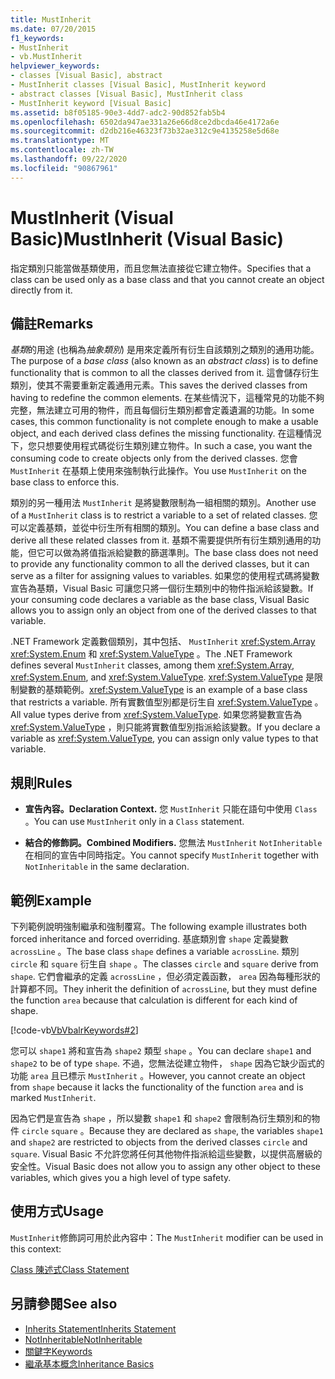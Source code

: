 ```yaml
---
title: MustInherit
ms.date: 07/20/2015
f1_keywords:
- MustInherit
- vb.MustInherit
helpviewer_keywords:
- classes [Visual Basic], abstract
- MustInherit classes [Visual Basic], MustInherit keyword
- abstract classes [Visual Basic], MustInherit class
- MustInherit keyword [Visual Basic]
ms.assetid: b8f05185-90e3-4dd7-adc2-90d852fab5b4
ms.openlocfilehash: 6502da947ae331a26e66d8ce2dbcda46e4172a6e
ms.sourcegitcommit: d2db216e46323f73b32ae312c9e4135258e5d68e
ms.translationtype: MT
ms.contentlocale: zh-TW
ms.lasthandoff: 09/22/2020
ms.locfileid: "90867961"
---
```

# <a name="mustinherit-visual-basic"></a><span data-ttu-id="323cf-102">MustInherit (Visual Basic)</span><span class="sxs-lookup"><span data-stu-id="323cf-102">MustInherit (Visual Basic)</span></span>

<span data-ttu-id="323cf-103">指定類別只能當做基類使用，而且您無法直接從它建立物件。</span><span class="sxs-lookup"><span data-stu-id="323cf-103">Specifies that a class can be used only as a base class and that you cannot create an object directly from it.</span></span>  
  
## <a name="remarks"></a><span data-ttu-id="323cf-104">備註</span><span class="sxs-lookup"><span data-stu-id="323cf-104">Remarks</span></span>  

 <span data-ttu-id="323cf-105">*基類*的用途 (也稱為*抽象類別*) 是用來定義所有衍生自該類別之類別的通用功能。</span><span class="sxs-lookup"><span data-stu-id="323cf-105">The purpose of a *base class* (also known as an *abstract class*) is to define functionality that is common to all the classes derived from it.</span></span> <span data-ttu-id="323cf-106">這會儲存衍生類別，使其不需要重新定義通用元素。</span><span class="sxs-lookup"><span data-stu-id="323cf-106">This saves the derived classes from having to redefine the common elements.</span></span> <span data-ttu-id="323cf-107">在某些情況下，這種常見的功能不夠完整，無法建立可用的物件，而且每個衍生類別都會定義遺漏的功能。</span><span class="sxs-lookup"><span data-stu-id="323cf-107">In some cases, this common functionality is not complete enough to make a usable object, and each derived class defines the missing functionality.</span></span> <span data-ttu-id="323cf-108">在這種情況下，您只想要使用程式碼從衍生類別建立物件。</span><span class="sxs-lookup"><span data-stu-id="323cf-108">In such a case, you want the consuming code to create objects only from the derived classes.</span></span> <span data-ttu-id="323cf-109">您會 `MustInherit` 在基類上使用來強制執行此操作。</span><span class="sxs-lookup"><span data-stu-id="323cf-109">You use `MustInherit` on the base class to enforce this.</span></span>  
  
 <span data-ttu-id="323cf-110">類別的另一種用法 `MustInherit` 是將變數限制為一組相關的類別。</span><span class="sxs-lookup"><span data-stu-id="323cf-110">Another use of a `MustInherit` class is to restrict a variable to a set of related classes.</span></span> <span data-ttu-id="323cf-111">您可以定義基類，並從中衍生所有相關的類別。</span><span class="sxs-lookup"><span data-stu-id="323cf-111">You can define a base class and derive all these related classes from it.</span></span> <span data-ttu-id="323cf-112">基類不需要提供所有衍生類別通用的功能，但它可以做為將值指派給變數的篩選準則。</span><span class="sxs-lookup"><span data-stu-id="323cf-112">The base class does not need to provide any functionality common to all the derived classes, but it can serve as a filter for assigning values to variables.</span></span> <span data-ttu-id="323cf-113">如果您的使用程式碼將變數宣告為基類，Visual Basic 可讓您只將一個衍生類別中的物件指派給該變數。</span><span class="sxs-lookup"><span data-stu-id="323cf-113">If your consuming code declares a variable as the base class, Visual Basic allows you to assign only an object from one of the derived classes to that variable.</span></span>  
  
 <span data-ttu-id="323cf-114">.NET Framework 定義數個類別，其中包括、 `MustInherit` <xref:System.Array> <xref:System.Enum> 和 <xref:System.ValueType> 。</span><span class="sxs-lookup"><span data-stu-id="323cf-114">The .NET Framework defines several `MustInherit` classes, among them <xref:System.Array>, <xref:System.Enum>, and <xref:System.ValueType>.</span></span> <span data-ttu-id="323cf-115"><xref:System.ValueType> 是限制變數的基類範例。</span><span class="sxs-lookup"><span data-stu-id="323cf-115"><xref:System.ValueType> is an example of a base class that restricts a variable.</span></span> <span data-ttu-id="323cf-116">所有實數值型別都是衍生自 <xref:System.ValueType> 。</span><span class="sxs-lookup"><span data-stu-id="323cf-116">All value types derive from <xref:System.ValueType>.</span></span> <span data-ttu-id="323cf-117">如果您將變數宣告為 <xref:System.ValueType> ，則只能將實數值型別指派給該變數。</span><span class="sxs-lookup"><span data-stu-id="323cf-117">If you declare a variable as <xref:System.ValueType>, you can assign only value types to that variable.</span></span>  
  
## <a name="rules"></a><span data-ttu-id="323cf-118">規則</span><span class="sxs-lookup"><span data-stu-id="323cf-118">Rules</span></span>  
  
- <span data-ttu-id="323cf-119">**宣告內容。**</span><span class="sxs-lookup"><span data-stu-id="323cf-119">**Declaration Context.**</span></span> <span data-ttu-id="323cf-120">您 `MustInherit` 只能在語句中使用 `Class` 。</span><span class="sxs-lookup"><span data-stu-id="323cf-120">You can use `MustInherit` only in a `Class` statement.</span></span>  
  
- <span data-ttu-id="323cf-121">**結合的修飾詞。**</span><span class="sxs-lookup"><span data-stu-id="323cf-121">**Combined Modifiers.**</span></span> <span data-ttu-id="323cf-122">您無法 `MustInherit` `NotInheritable` 在相同的宣告中同時指定。</span><span class="sxs-lookup"><span data-stu-id="323cf-122">You cannot specify `MustInherit` together with `NotInheritable` in the same declaration.</span></span>  
  
## <a name="example"></a><span data-ttu-id="323cf-123">範例</span><span class="sxs-lookup"><span data-stu-id="323cf-123">Example</span></span>  

 <span data-ttu-id="323cf-124">下列範例說明強制繼承和強制覆寫。</span><span class="sxs-lookup"><span data-stu-id="323cf-124">The following example illustrates both forced inheritance and forced overriding.</span></span> <span data-ttu-id="323cf-125">基底類別會 `shape` 定義變數 `acrossLine` 。</span><span class="sxs-lookup"><span data-stu-id="323cf-125">The base class `shape` defines a variable `acrossLine`.</span></span> <span data-ttu-id="323cf-126">類別 `circle` 和 `square` 衍生自 `shape` 。</span><span class="sxs-lookup"><span data-stu-id="323cf-126">The classes `circle` and `square` derive from `shape`.</span></span> <span data-ttu-id="323cf-127">它們會繼承的定義 `acrossLine` ，但必須定義函數， `area` 因為每種形狀的計算都不同。</span><span class="sxs-lookup"><span data-stu-id="323cf-127">They inherit the definition of `acrossLine`, but they must define the function `area` because that calculation is different for each kind of shape.</span></span>  
  
 [!code-vb[VbVbalrKeywords#2](~/samples/snippets/visualbasic/VS_Snippets_VBCSharp/VbVbalrKeywords/VB/Class1.vb#2)]  
  
 <span data-ttu-id="323cf-128">您可以 `shape1` 將和宣告為 `shape2` 類型 `shape` 。</span><span class="sxs-lookup"><span data-stu-id="323cf-128">You can declare `shape1` and `shape2` to be of type `shape`.</span></span> <span data-ttu-id="323cf-129">不過，您無法從建立物件， `shape` 因為它缺少函式的功能 `area` 且已標示 `MustInherit` 。</span><span class="sxs-lookup"><span data-stu-id="323cf-129">However, you cannot create an object from `shape` because it lacks the functionality of the function `area` and is marked `MustInherit`.</span></span>  
  
 <span data-ttu-id="323cf-130">因為它們是宣告為 `shape` ，所以變數 `shape1` 和 `shape2` 會限制為衍生類別和的物件 `circle` `square` 。</span><span class="sxs-lookup"><span data-stu-id="323cf-130">Because they are declared as `shape`, the variables `shape1` and `shape2` are restricted to objects from the derived classes `circle` and `square`.</span></span> <span data-ttu-id="323cf-131">Visual Basic 不允許您將任何其他物件指派給這些變數，以提供高層級的安全性。</span><span class="sxs-lookup"><span data-stu-id="323cf-131">Visual Basic does not allow you to assign any other object to these variables, which gives you a high level of type safety.</span></span>  
  
## <a name="usage"></a><span data-ttu-id="323cf-132">使用方式</span><span class="sxs-lookup"><span data-stu-id="323cf-132">Usage</span></span>  

 <span data-ttu-id="323cf-133">`MustInherit`修飾詞可用於此內容中：</span><span class="sxs-lookup"><span data-stu-id="323cf-133">The `MustInherit` modifier can be used in this context:</span></span>  
  
 [<span data-ttu-id="323cf-134">Class 陳述式</span><span class="sxs-lookup"><span data-stu-id="323cf-134">Class Statement</span></span>](../statements/class-statement.md)  
  
## <a name="see-also"></a><span data-ttu-id="323cf-135">另請參閱</span><span class="sxs-lookup"><span data-stu-id="323cf-135">See also</span></span>

- [<span data-ttu-id="323cf-136">Inherits Statement</span><span class="sxs-lookup"><span data-stu-id="323cf-136">Inherits Statement</span></span>](../statements/inherits-statement.md)
- [<span data-ttu-id="323cf-137">NotInheritable</span><span class="sxs-lookup"><span data-stu-id="323cf-137">NotInheritable</span></span>](notinheritable.md)
- [<span data-ttu-id="323cf-138">關鍵字</span><span class="sxs-lookup"><span data-stu-id="323cf-138">Keywords</span></span>](../keywords/index.md)
- [<span data-ttu-id="323cf-139">繼承基本概念</span><span class="sxs-lookup"><span data-stu-id="323cf-139">Inheritance Basics</span></span>](../../programming-guide/language-features/objects-and-classes/inheritance-basics.md)
